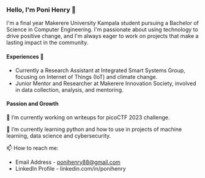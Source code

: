 ### Hello, I'm Poni Henry 👋

I'm a final year Makerere University Kampala student pursuing a Bachelor of Science in Computer Engineering.
I'm passionate about using technology to drive positive change, and I'm always eager to work on projects that make a lasting impact in the community.

#### Experiences 👯
- Currently a Research Assistant at Integrated Smart Systems Group, focusing on Internet of Things (IoT) and climate change.
- Junior Mentor and Researcher at Makerere Innovation Society, involved in data collection, analysis, and mentoring.
#### Passion and Growth
🔭 I’m currently working on writeups for picoCTF 2023 challenge.

🌱 I’m currently learning python and how to use in projects of machine learning, data science and cybersecurity.

📫 How to reach me:
- Email Address - ponihenry88@gmail.com
- LinkedIn Profile - linkedin.com/in/ponihenry  


<!--
**poni-henry/poni-henry** is a ✨ _special_ ✨ repository because its `README.md` (this file) appears on your GitHub profile.

Here are some ideas to get you started:


- 👯 I’m looking to collaborate on ...
- 🤔 I’m looking for help with ...
- 💬 Ask me about ...
- 📫 How to reach me: ...
- 😄 Pronouns: ...
- ⚡ Fun fact: ...
-->
